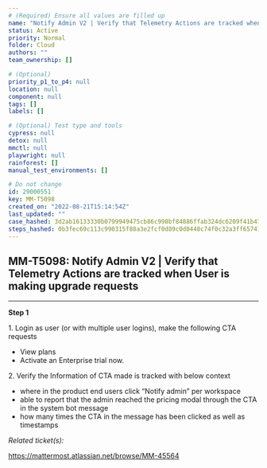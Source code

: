 ```yaml
---
# (Required) Ensure all values are filled up
name: "Notify Admin V2 | Verify that Telemetry Actions are tracked when User is making upgrade requests"
status: Active
priority: Normal
folder: Cloud
authors: ""
team_ownership: []

# (Optional)
priority_p1_to_p4: null
location: null
component: null
tags: []
labels: []

# (Optional) Test type and tools
cypress: null
detox: null
mmctl: null
playwright: null
rainforest: []
manual_test_environments: []

# Do not change
id: 29000551
key: MM-T5098
created_on: "2022-08-21T15:14:54Z"
last_updated: ""
case_hashed: 3d2ab16133330b0799949475cb86c998bf84886ffab324dc6209f41b478d8938f630d8acb79cd315cd352cfdc2c817b2
steps_hashed: 0b3fec69c113c990315f88a3e2fcf0d89c0d0448c74f0c32a3ff657418e22841cfe47a92f003c83f1e71777f8bf2505e
---
```


<!-- (Auto-generated) Based on frontmatter's "key" and "name" -->

## MM-T5098: Notify Admin V2 | Verify that Telemetry Actions are tracked when User is making upgrade requests

---

**Step 1**

1\. Login as user (or with multiple user logins), make the following CTA requests

- View plans
- Activate an Enterprise trial now.

2\. Verify the Information of CTA made is tracked with below context

- where in the product end users click “Notify admin” per workspace
- able to report that the admin reached the pricing modal through the CTA in the system bot message
- how many times the CTA in the message has been clicked as well as timestamps

_Related ticket(s):_

<https://mattermost.atlassian.net/browse/MM-45564>

